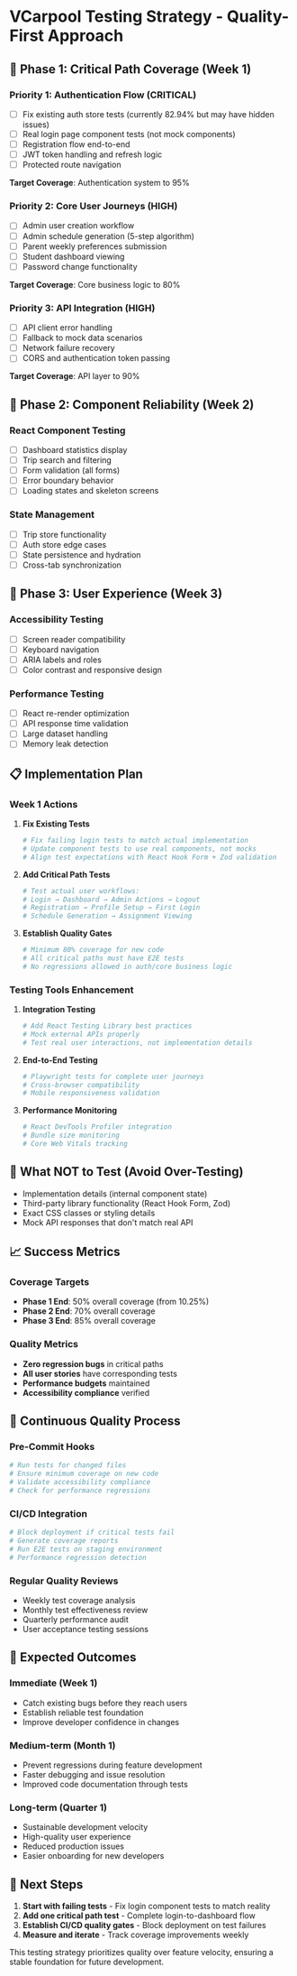# VCarpool Testing Strategy - Quality-First Approach

## 🎯 **Phase 1: Critical Path Coverage (Week 1)**

### **Priority 1: Authentication Flow (CRITICAL)**

- [ ] Fix existing auth store tests (currently 82.94% but may have hidden issues)
- [ ] Real login page component tests (not mock components)
- [ ] Registration flow end-to-end
- [ ] JWT token handling and refresh logic
- [ ] Protected route navigation

**Target Coverage**: Authentication system to 95%

### **Priority 2: Core User Journeys (HIGH)**

- [ ] Admin user creation workflow
- [ ] Admin schedule generation (5-step algorithm)
- [ ] Parent weekly preferences submission
- [ ] Student dashboard viewing
- [ ] Password change functionality

**Target Coverage**: Core business logic to 80%

### **Priority 3: API Integration (HIGH)**

- [ ] API client error handling
- [ ] Fallback to mock data scenarios
- [ ] Network failure recovery
- [ ] CORS and authentication token passing

**Target Coverage**: API layer to 90%

## 🔧 **Phase 2: Component Reliability (Week 2)**

### **React Component Testing**

- [ ] Dashboard statistics display
- [ ] Trip search and filtering
- [ ] Form validation (all forms)
- [ ] Error boundary behavior
- [ ] Loading states and skeleton screens

### **State Management**

- [ ] Trip store functionality
- [ ] Auth store edge cases
- [ ] State persistence and hydration
- [ ] Cross-tab synchronization

## 🎨 **Phase 3: User Experience (Week 3)**

### **Accessibility Testing**

- [ ] Screen reader compatibility
- [ ] Keyboard navigation
- [ ] ARIA labels and roles
- [ ] Color contrast and responsive design

### **Performance Testing**

- [ ] React re-render optimization
- [ ] API response time validation
- [ ] Large dataset handling
- [ ] Memory leak detection

## 📋 **Implementation Plan**

### **Week 1 Actions**

1. **Fix Existing Tests**

   ```bash
   # Fix failing login tests to match actual implementation
   # Update component tests to use real components, not mocks
   # Align test expectations with React Hook Form + Zod validation
   ```

2. **Add Critical Path Tests**

   ```bash
   # Test actual user workflows:
   # Login → Dashboard → Admin Actions → Logout
   # Registration → Profile Setup → First Login
   # Schedule Generation → Assignment Viewing
   ```

3. **Establish Quality Gates**
   ```bash
   # Minimum 80% coverage for new code
   # All critical paths must have E2E tests
   # No regressions allowed in auth/core business logic
   ```

### **Testing Tools Enhancement**

1. **Integration Testing**

   ```bash
   # Add React Testing Library best practices
   # Mock external APIs properly
   # Test real user interactions, not implementation details
   ```

2. **End-to-End Testing**

   ```bash
   # Playwright tests for complete user journeys
   # Cross-browser compatibility
   # Mobile responsiveness validation
   ```

3. **Performance Monitoring**
   ```bash
   # React DevTools Profiler integration
   # Bundle size monitoring
   # Core Web Vitals tracking
   ```

## 🚫 **What NOT to Test (Avoid Over-Testing)**

- Implementation details (internal component state)
- Third-party library functionality (React Hook Form, Zod)
- Exact CSS classes or styling details
- Mock API responses that don't match real API

## 📈 **Success Metrics**

### **Coverage Targets**

- **Phase 1 End**: 50% overall coverage (from 10.25%)
- **Phase 2 End**: 70% overall coverage
- **Phase 3 End**: 85% overall coverage

### **Quality Metrics**

- **Zero regression bugs** in critical paths
- **All user stories** have corresponding tests
- **Performance budgets** maintained
- **Accessibility compliance** verified

## 🔄 **Continuous Quality Process**

### **Pre-Commit Hooks**

```bash
# Run tests for changed files
# Ensure minimum coverage on new code
# Validate accessibility compliance
# Check for performance regressions
```

### **CI/CD Integration**

```bash
# Block deployment if critical tests fail
# Generate coverage reports
# Run E2E tests on staging environment
# Performance regression detection
```

### **Regular Quality Reviews**

- Weekly test coverage analysis
- Monthly test effectiveness review
- Quarterly performance audit
- User acceptance testing sessions

## 🎯 **Expected Outcomes**

### **Immediate (Week 1)**

- Catch existing bugs before they reach users
- Establish reliable test foundation
- Improve developer confidence in changes

### **Medium-term (Month 1)**

- Prevent regressions during feature development
- Faster debugging and issue resolution
- Improved code documentation through tests

### **Long-term (Quarter 1)**

- Sustainable development velocity
- High-quality user experience
- Reduced production issues
- Easier onboarding for new developers

## 🚀 **Next Steps**

1. **Start with failing tests** - Fix login component tests to match reality
2. **Add one critical path test** - Complete login-to-dashboard flow
3. **Establish CI/CD quality gates** - Block deployment on test failures
4. **Measure and iterate** - Track coverage improvements weekly

This testing strategy prioritizes quality over feature velocity, ensuring a stable foundation for future development.

